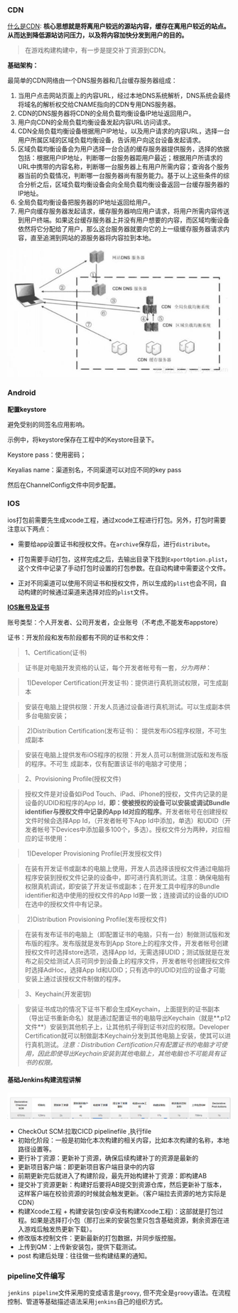 ### CDN

[什么是CDN](https://www.zhihu.com/question/36514327?rf=37353035): **核心思想就是将离用户较远的源站内容，缓存在离用户较近的站点。从而达到降低源站访问压力，以及将内容加快分发到用户的目的。**

> 在游戏构建构建中，有一步是提交补丁资源到CDN。

**基础架构：**

最简单的CDN网络由一个DNS服务器和几台缓存服务器组成：

1. 当用户点击网站页面上的内容URL，经过本地DNS系统解析，DNS系统会最终将域名的解析权交给CNAME指向的CDN专用DNS服务器。
2. CDN的DNS服务器将CDN的全局负载均衡设备IP地址返回用户。
3. 用户向CDN的全局负载均衡设备发起内容URL访问请求。
4. CDN全局负载均衡设备根据用户IP地址，以及用户请求的内容URL，选择一台用户所属区域的区域负载均衡设备，告诉用户向这台设备发起请求。
5. 区域负载均衡设备会为用户选择一台合适的缓存服务器提供服务，选择的依据包括：根据用户IP地址，判断哪一台服务器距用户最近；根据用户所请求的URL中携带的内容名称，判断哪一台服务器上有用户所需内容；查询各个服务器当前的负载情况，判断哪一台服务器尚有服务能力。基于以上这些条件的综合分析之后，区域负载均衡设备会向全局负载均衡设备返回一台缓存服务器的IP地址。
6. 全局负载均衡设备把服务器的IP地址返回给用户。
7. 用户向缓存服务器发起请求，缓存服务器响应用户请求，将用户所需内容传送到用户终端。如果这台缓存服务器上并没有用户想要的内容，而区域均衡设备依然将它分配给了用户，那么这台服务器就要向它的上一级缓存服务器请求内容，直至追溯到网站的源服务器将内容拉到本地。

![img](img/cdn.jpeg)

### Android

**配置keystore**

避免受别的同签名应用影响。

示例中，将keystore保存在工程中的Keystore目录下。

Keystore pass：使用密码；

Keyalias name：渠道别名，不同渠道可以对应不同的key pass

然后在ChannelConfig文件中同步配置。

### IOS

ios打包前需要先生成xcode工程，通过xcode工程进行打包。另外，打包时需要注意以下两点：

- 需要给app设置证书和授权文件。在`archive`保存后，进行`distribute`。

- 打包需要手动打包，这样完成之后，去输出目录下找到`ExportOption.plist`，这个文件中记录了手动打包时设置的打包参数。在自动构建中需要这个文件。
- 正对不同渠道可以使用不同证书和授权文件，所以生成的`plist`也会不同，自动构建的时候通过渠道来选择对应的`plist`文件。

**[IOS账号及证书](https://www.cnblogs.com/lteal/p/10823698.html)**

账号类型：个人开发者、公司开发者，企业账号（不考虑,不能发布appstore）

证书：开发阶段和发布阶段都有不同的证书和文件：

> 1、Certification(证书)

> 证书是对电脑开发资格的认证，每个开发者帐号有一套，*分为两种*：

> ​      1)Developer Certification(开发证书)：提供进行真机测试权限，可生成副本

> ​          安装在电脑上提供权限：开发人员通过设备进行真机测试。可以生成副本供多台电脑安装；

> ​       2)Distribution Certification(发布证书)： 提供发布iOS程序权限，不可生成副本

> ​          安装在电脑上提供发布iOS程序的权限：开发人员可以制做测试版和发布版的程序。不可生        成副本，仅有配置该证书的电脑才可使用；

> 2、Provisioning Profile(授权文件)

> 授权文件是对设备如iPod Touch、iPad、iPhone的授权，文件内记录的是设备的UDID和程序的App Id，**即：使被授权的设备可以安装或调试Bundle identifier与授权文件中记录的App Id对应的程序**。开发者帐号在创建授权文件时候会选择App Id，（开发者帐号下App Id中添加，单选）和UDID（开发者帐号下Devices中添加最多100个，多选）。授权文件分为两种，对应相应的证书使用：

> ​        1)Developer Provisioning Profile(开发授权文件)

> ​     在装有开发证书或副本的电脑上使用，开发人员选择该授权文件通过电脑将程序安装到授权文件记录的设备中，即可进行真机测试。注意：确保电脑有权限真机调试，即安装了开发证书或副本；在开发工具中程序的Bundle identifier和选中使用的授权文件的App Id要一致；连接调试的设备的UDID在选中的授权文件中有记录。

> ​       2)Distribution Provisioning Profile(发布授权文件)

> ​     在装有发布证书的电脑上（即配置证书的电脑，只有一台）制做测试版和发布版的程序。发布版就是发布到App Store上的程序文件，开发者帐号创建授权文件时选择store选项，选择App Id，无需选择UDID；测试版就是在发布之前交给测试人员可同步到设备上的程序文件，开发者帐号创建授权文件时选择AdHoc，选择App Id和UDID；只有选中的UDID对应的设备才可能安装上通过该授权文件制做的程序。

> 3、Keychain(开发密钥)

> ​     安装证书成功的情况下证书下都会生成Keychain，上面提到的证书副本（导出证书重新命名）就是通过配置证书的电脑导出Keychain（就是**.p12文件**）安装到其他机子上，让其他机子得到证书对应的权限。Developer Certification就可以制做副本Keychain分发到其他电脑上安装，使其可以进行真机测试。*注意：Distribution Certification只有配置证书的电脑才可使用，因此即使导出Keychain安装到其他电脑上，其他电脑也不可能具有证书的权限。*



#### 基础Jenkins构建流程讲解

![img](img/基础构建流程讲解.png)

- CheckOut SCM:拉取CICD pipelinefile ,执行file
- 初始化阶段：一般是初始化本次构建的相关内容，比如本次构建的名称，本地路径设置等。
- 更行补丁资源：更新补丁资源，确保后续构建补丁的资源是最新的
- 更新项目客户端：即更新项目客户端目录中的内容
- 前期更新完后就进入了构建阶段，最先开始构建补丁资源：即构建AB
- 提交补丁资源更新：构建好后要将AB提交到资源仓库，然后更新补丁版本，这样客户端在校验资源的时候就会触发更新。（客户端拉去资源的地方实际是CDN）
- 构建Xcode工程 + 构建安装包(安卓没有构建Xcode工程)：这部就是打包过程。如果是选择打小包（那打出来的安装包里只包含基础资源，剩余资源在进入游戏后触发热更新下载）。
- 修改版本控制文件：更新最新的打包数据，并同步版控服。
- 上传到QM：上传新安装包，提供下载测试。
- post 构建后处理：往往做一些构建结果的通知。

### pipeline文件编写

`jenkins pipeline`文件采用的变成语言是`groovy`, 但不完全是`groovy`语法。在流程控制、管道等基础描述语法采用`jenkins`自己的组织方式。